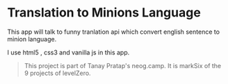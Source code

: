 # Translation to Minions Language

This app will talk to funny tranlation api which convert english sentence to minion language.

I use html5 , css3 and vanilla js in this app.

> This project is part of Tanay Pratap's neog.camp. It is markSix of the 9 projects of levelZero.
